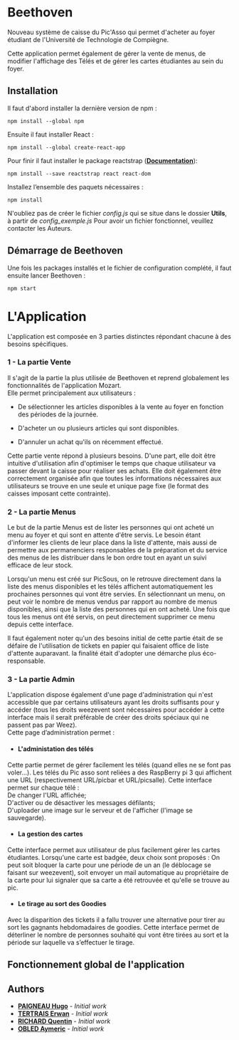 # Beethoven
Nouveau système de caisse du Pic'Asso qui permet d'acheter au foyer étudiant de l'Université de Technologie de Compiègne.

Cette application permet également de gérer la vente de menus, de modifier l'affichage des Télés et de gérer les cartes étudiantes au sein du foyer.

## Installation
Il faut d'abord installer la dernière version de npm :
```
npm install --global npm
```

Ensuite il faut installer React :
```
npm install --global create-react-app
```
Pour finir il faut installer le package reactstrap (**[Documentation](https://reactstrap.github.io/components/alerts/)**):
```
npm install --save reactstrap react react-dom
```

Installez l’ensemble des paquets nécessaires :
```
npm install
```

N'oubliez pas de créer le fichier *config.js* qui se situe dans le dossier **Utils**, à partir de *config_exemple.js*
Pour avoir un fichier fonctionnel, veuillez contacter les Auteurs.

## Démarrage de Beethoven
Une fois les packages installés et le fichier de configuration complété,
il faut ensuite lancer Beethoven :
```
npm start
```

# L'Application
L'application est composée en 3 parties distinctes répondant chacune à des besoins spécifiques.
### 1 - La partie Vente

Il s'agit de la partie la plus utilisée de Beethoven et reprend globalement les fonctionnalités de l'application Mozart.<br>
Elle permet principalement aux utilisateurs :
- De sélectionner les articles disponibles à la vente au foyer en fonction des périodes de la journée.

- D'acheter un ou plusieurs articles qui sont disponibles.

- D'annuler un achat qu'ils on récemment effectué.

Cette partie vente répond à plusieurs besoins. D'une part, elle doit être intuitive d'utilisation afin d'optimiser le temps que chaque utilisateur va passer devant la caisse pour réaliser ses achats. Elle doit également être correctement organisée afin que toutes les informations nécessaires aux utilisateurs se trouve en une seule et unique page fixe (le format des caisses imposant cette contrainte).


### 2 - La partie Menus

Le but de la partie Menus est de lister les personnes qui ont acheté un menu au foyer et qui sont en attente d'être servis. Le besoin étant d'informer les clients  de leur place dans la liste d'attente, mais aussi de permettre aux permanenciers responsables de la préparation et du service des menus de les distribuer dans le bon ordre tout en ayant un suivi efficace de leur stock.<br>

Lorsqu'un menu est créé sur PicSous, on le retrouve directement dans la liste des menus disponibles et les télés affichent automatiquement les prochaines personnes qui vont être servies. En sélectionnant un menu, on peut voir le nombre de menus vendus par rapport au nombre de menus disponibles, ainsi que la liste des personnes qui en ont acheté. Une fois que tous les menus ont été servis, on peut directement supprimer ce menu depuis cette interface.


Il faut également noter qu'un des besoins initial de cette partie était de se défaire de l'utilisation de tickets en papier qui faisaient office de liste d'attente auparavant. la finalité était d'adopter une démarche plus éco-responsable.  

### 3 - La partie Admin

L'application dispose également d'une page d'administration qui n'est accessible que par certains utilisateurs ayant les droits suffisants pour y accéder (tous les droits weezevent sont nécessaires pour accéder à cette interface mais il serait préférable de créer des droits spéciaux qui ne passent pas par Weez).<br>
Cette page d’administration permet : <br>

- #### L'administation des télés
Cette partie permet de gérer facilement les télés (quand elles ne se font pas voler...). Les télés du Pic asso sont reliées a des RaspBerry pi 3 qui affichent une URL (respectivement URL/picbar et URL/picsalle). Cette interface permet sur chaque télé :<br>
De changer l'URL affichée;<br>
D'activer ou de désactiver les messages défilants;<br>
D'uploader une image sur le serveur et de l'afficher (l'image se sauvegarde).

- #### La gestion des cartes
Cette interface permet aux utilisateur de plus facilement gérer les cartes étudiantes. Lorsqu'une carte est badgée, deux choix sont proposés : On peut soit bloquer la carte pour une période de un an (le déblocage se faisant sur weezevent), soit envoyer un mail automatique au propriétaire de la carte pour lui signaler que sa carte a été retrouvée et qu'elle se trouve au pic.

- #### Le tirage au sort des Goodies
Avec la disparition des tickets il a fallu trouver une alternative pour tirer au sort les gagnants hebdomadaires de goodies. Cette interface permet de déterliner le nombre de personnes souhaité qui vont être tirées au sort et la période sur laquelle va s’effectuer le tirage.



## Fonctionnement global de l'application

## Authors
* **[PAIGNEAU Hugo](https://github.com/hugofloter)** - *Initial work*
* **[TERTRAIS Erwan](https://github.com/SuperNach0)** - *Initial work*
* **[RICHARD Quentin](https://github.com/qprichard)** - *Initial work*
* **[OBLED Aymeric](https://github.com/obledaym)** - *Initial work*
